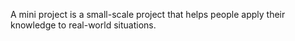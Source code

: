 A mini project is a small-scale project that helps people apply their knowledge to real-world situations.
